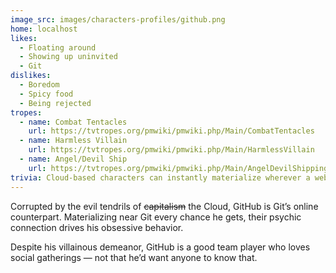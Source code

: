 ```yaml
---
image_src: images/characters-profiles/github.png
home: localhost
likes:
  - Floating around
  - Showing up uninvited
  - Git
dislikes:
  - Boredom
  - Spicy food
  - Being rejected
tropes:
  - name: Combat Tentacles
    url: https://tvtropes.org/pmwiki/pmwiki.php/Main/CombatTentacles
  - name: Harmless Villain
    url: https://tvtropes.org/pmwiki/pmwiki.php/Main/HarmlessVillain
  - name: Angel/Devil Ship
    url: https://tvtropes.org/pmwiki/pmwiki.php/Main/AngelDevilShipping
trivia: Cloud-based characters can instantly materialize wherever a web connection exists. Kinda like Castiel.
---
```


Corrupted by the evil tendrils of <strike>capitalism</strike> the Cloud, GitHub is Git’s online counterpart. Materializing near Git every chance he gets, their psychic connection drives his obsessive behavior.

Despite his villainous demeanor, GitHub is a good team player who loves social gatherings — not that he’d want anyone to know that.
